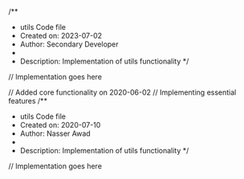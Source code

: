 /**
 * utils Code file
 * Created on: 2023-07-02
 * Author: Secondary Developer
 *
 * Description: Implementation of utils functionality
 */
 
// Implementation goes here


// Added core functionality on 2020-06-02
// Implementing essential features
/**
 * utils Code file
 * Created on: 2020-07-10
 * Author: Nasser Awad
 *
 * Description: Implementation of utils functionality
 */
 
// Implementation goes here

